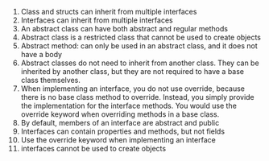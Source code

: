 1. Class and structs can inherit from multiple interfaces
2. Interfaces can inherit from multiple interfaces
3. An abstract class can have both abstract and regular methods
4. Abstract class is a restricted class that cannot be used to create objects
5. Abstract method: can only be used in an abstract class, and it does not have a body
6. Abstract classes do not need to inherit from another class. They can be inherited by another class, but they are not required to have a base class themselves.
7. When implementing an interface, you do not use override, because there is no base class method to override. Instead, you simply provide the implementation for the interface methods. You would use the override keyword when overriding methods in a base class.
8. By default, members of an interface are abstract and public 
9. Interfaces can contain properties and methods, but not fields
10. Use the override keyword when implementing an interface
11. interfaces cannot be used to create objects
